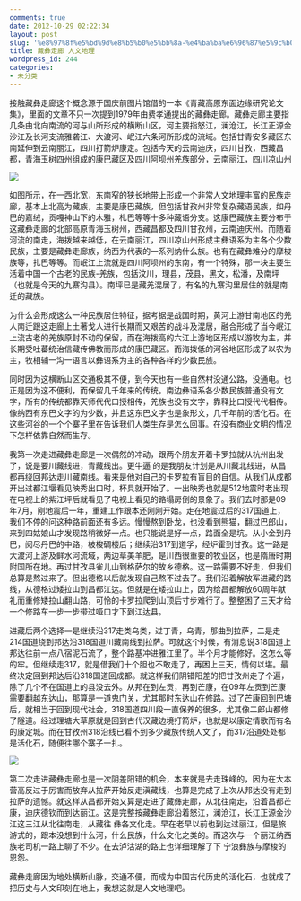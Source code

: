 ```yaml
---
comments: true
date: 2012-10-29 02:22:34
layout: post
slug: '%e8%97%8f%e5%bd%9d%e8%b5%b0%e5%bb%8a-%e4%ba%ba%e6%96%87%e5%9c%b0%e7%90%86'
title: 藏彝走廊 人文地理
wordpress_id: 244
categories:
- 未分类
---
```


接触藏彝走廊这个概念源于国庆前图片馆借的一本《青藏高原东面边缘研究论文集》，里面的文章不只一次提到1979年由费孝通提出的藏彝走廊。藏彝走廊主要指几条由北向南流的河与山所形成的横断山区，河主要指怒江，澜沧江，长江正源金沙江及长河支流雅砻江、大渡河、岷江六条河所形成的流域。包括甘青安多藏区东南延伸到云南丽江，四川打箭炉康定。包括今天的云南迪庆，四川甘孜，西藏昌都，青海玉树四州组成的康巴藏区及四川阿坝州羌族部分，云南丽江，四川凉山州

[![](http://wenpi-wordpress.stor.sinaapp.com/uploads/2012/10/藏彝走廊.png)](http://wenpi.sinaapp.com/?attachment_id=245)

如图所示，在一西北宽，东南窄的狭长地带上形成一个非常人文地理丰富的民族走廊，基本上北高为藏族，主要是康巴藏族，但包括甘孜州非常复杂藏语民族，如丹巴的嘉绒，贡嘎神山下的木雅，札巴等等十多种藏语分支。这康巴藏族主要分布于这藏彝走廊的北部高原青海玉树州，西藏昌都及四川甘孜州，云南迪庆州。而随着河流的南走，海拨越来越低，在云南丽江，四川凉山州形成主彝语系为主各个少数民族，主要是藏彝走廊族，纳西为代表的一系列纳什么族。也有在藏彝难分的摩梭族等，扎巴等等。而岷江上流就是四川阿坝州的东南，有一个特殊，那一块主要生活着中国一个古老的民族-羌族，包括汶川，理县，茂县，黑文，松潘，及南坪（也就是今天的九寨沟县）。南坪已是藏羌混居了，有名的九寨沟里居住的就是南迁的藏族。

为什么会形成这么一种民族居住特征，据考据是战国时期，黄河上游甘南地区的羌人南迁跟这走廊上土著戈人进行长期而又艰苦的战斗及混居，融合形成了当今岷江上流古老的羌族原封不动的保留，而在海拨高的六江上游地区形成以游牧为主，并长期受吐蕃统治信藏传佛教而形成的康巴藏区。而海拨低的河谷地区形成了以农为主，牧相辅一沟一语言以彝语系为主的各种各样的少数民族。

同时因为这横断山区交通极其不便，到今天也有一些自然村没通公路，没通电。也正是因为这不便利，而保留几千年来的传统。南边彝语系各少数民族普通没有文字，所有的传统都靠天师代代口授相传，羌族也没有文字，靠释比口授代代相传。像纳西有东巴文字的为少数，并且这东巴文字也是象形文，几千年前的活化石。在这些河谷的一个个寨子里在告诉我们人类生存是怎么回事。在没有商业文明的情况下怎样依靠自然而生存。

我第一次走进藏彝走廊是一次偶然的冲动，跟两个朋友开着卡罗拉就从杭州出发了，说是要川藏线进，青藏线出。更牛逼 的是我朋友计划是从川藏北线进，从昌都再绕回邦达走川藏南线。看来是他对自己的卡罗拉有盲目的自信。从我们从成都开出过都江堰看见映秀出口时，杯具就开始了。一出映秀也就是512地震时老出现在电视上的紫江坪后就看见了电视上看见的路塌房倒的景象了。我们去时那是09年7月，刚地震后一年，重建工作跟本还刚刚开始。走在地震过后的317国道上，我们不停的问这种路前面还有多远。慢慢熬到卧龙，也没看到熊猫，翻过巴郎山，来到四姑娘山才发现路稍微好一点。也只能说是好一点，路面全是坑。从小金到丹巴，阅尽丹巴的中路，柀梭碉楼后；继续沿317到道孚，经炉霍到甘孜。这一路是大渡河上游及鲜水河流域，两边草美羊肥，是川西很重要的牧业区，也是隋唐时期附国所在地。再过甘孜县雀儿山到格萨尔的故乡德格。这一路需要不好走，但我们总算是熬过来了。但出德格以后就发现自己熬不过去了。我们沿着解放军进藏的路线，从德格过矮拉山到昌都江达。但就是在矮拉山上，因为给昌都解放60周年献礼而重修矮拉山翻山路，可怜的卡罗拉爬到山顶后寸步难行了。整整困了三天才给一个修路车一步一步带过哑口才下到江达县。

进藏后两个选择一是继续沿317走类乌类，过丁青，乌青，那曲到拉萨，二是走214国道绕到邦达沿318国道川藏南线到拉萨。可就这个时候，有消息说318国道上邦达往前一点八宿泥石流了，整个路基冲进雅江里了。半个月才能修好。这怎么等的牢。但继续走317，就是借我们十个胆也不敢走了，再困上三天，情何以堪。最终决定回到邦达后沿318国道回成都。就这样我们阴错阳差的把甘孜州走了个遍，除了几个不在国道上的县没去外。从邦在到左贡，再到芒康，在09年左贡到芒康需要翻越东达山，那算是一道鬼门关，尤其那时东达山在修路。过了芒康回到巴塘后，就相当于回到现代社会，318国道四川段一直保养的很多，尤其像二郎山都修了隧道。经过理塘大草原就是回到古代汉藏边境打箭炉，也就是以康定情歌而有名的康定城。而在甘孜州318沿线已看不到多少藏族传统人文了，而317沿道处处都是活化石，随便往哪个寨子一扎。

[![](http://wenpi-wordpress.stor.sinaapp.com/uploads/2012/10/甘孜州.jpg)](http://wenpi.sinaapp.com/?attachment_id=248)

第二次走进藏彝走廊也是一次阴差阳错的机会，本来就是去走珠峰的，因为在大本营高反过于厉害而放弃从拉萨开始反走滇藏线，也算是完成了上次从邦达没有走到拉萨的遗憾。就这样从昌都开始又算是走进了藏彝走廊，从北往南走，沿着昌都芒康，迪庆德钦而到达丽江。这是完整按藏彝走廊沿着怒江，澜沧江，长江正源金沙江这三江从北往南走，从藏往 彝各文化走。早在老早以前也到达过丽江，但是旅游式的，跟本没想到什么河，什么民族，什么文化之类的。而这次与一个丽江纳西族老司机一路上聊了不少。在去泸沽湖的路上也详细理解了下 宁浪彝族与摩梭的恩怨。

藏彝走廊因为地处横断山脉，交通不便，而成为中国古代历史的活化石，也就成了把历史与人文印刻在地上，我想这就是人文地理吧。


